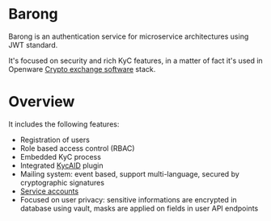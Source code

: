 # Barong

Barong is an authentication service for microservice architectures using JWT standard.

It's focused on security and rich KyC features, in a matter of fact it's used in Openware [Crypto exchange software](https://www.openware.com) stack.

# Overview

It includes the following features:

- Registration of users
- Role based access control (RBAC)
- Embedded KyC process
- Integrated [KycAID](https://www.openware.com/sdk/docs/barong/kycaid.html) plugin
- Mailing system: event based, support multi-language, secured by cryptographic signatures
- [Service accounts](https://www.openware.com/sdk/docs/barong/service-accounts.html)
- Focused on user privacy: sensitive informations are encrypted in database using vault, masks are applied on fields in user API endpoints

